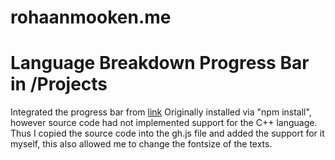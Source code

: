 # rohaanmooken.me

# Language Breakdown Progress Bar in /Projects
Integrated the progress bar from [link](https://github.com/willdavsmith/react-github-languages)
Originally installed via "npm install", however source code had not implemented support for the C++ language.
Thus I copied the source code into the gh.js file and added the support for it myself, this also allowed me to change the fontsize of the texts.